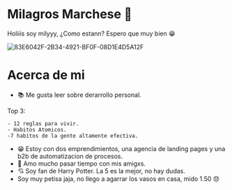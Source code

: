 # Milagros Marchese :wave:
 Holiiis soy milyyy, ¿Como estann? Espero que muy bien :grin:


![83E6042F-2B34-4921-BF0F-08D1E4D5A12F](https://user-images.githubusercontent.com/129525369/229154740-2cdd0817-76b3-4cd3-9ec0-99877646ada2.jpg)


# Acerca de mi
- :books: Me gusta leer sobre derarrollo personal. 

Top 3: 

    - 12 reglas para vivir.
    - Habitos Atomicos. 
    -7 habitos de la gente altamente efectiva.
- :grin: Estoy con dos emprendimientos, una agencia de landing pages y una b2b de automatizacion de procesos. 
- :purple_heart: Amo mucho pasar tiempo con mis amigxs. 
- :cupid: Soy fan de Harry Potter. La 5 es la mejor, no hay dudas.
- Soy muy petisa jaja, no llego a agarrar los vasos en casa, mido 1.50 :disappointed:



